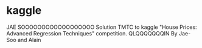 # kaggle
JAE SOOOOOOOOOOOOOOOOOO Solution TMTC to kaggle "House Prices: Advanced Regression Techniques" competition.
QLQQQQQQQIN
By Jae-Soo and Alain
